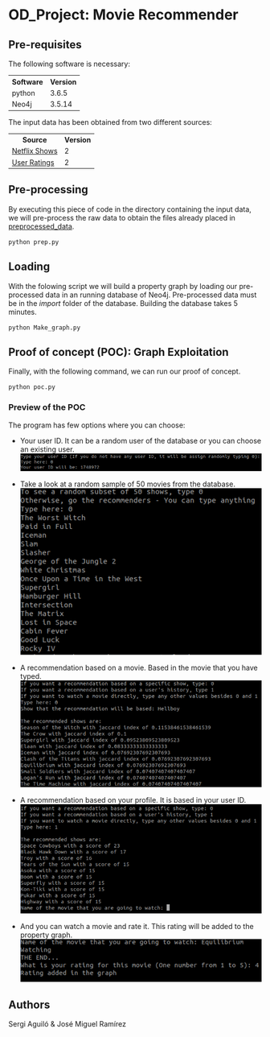 # OD_Project: Movie Recommender

## Pre-requisites

The following software is necessary:

<table> <tr><th>Software</th><th>Version</th></tr><tr><td>python</td><td>3.6.5</td></tr></tr><tr><td>Neo4j</td><td>3.5.14</td></tr></tr></table>

The input data has been obtained from two different sources: <table><tr><th>Source</th><th>Version</th></tr><tr><td>[Netflix Shows](https://www.kaggle.com/shivamb/netflix-shows/version/2)</td><td>2</td></tr><tr><td>[User Ratings](https://www.kaggle.com/netflix-inc/netflix-prize-data?select=movie_titles.csv)</td><td>2</td></tr></table>

## Pre-processing

By executing this piece of code in the directory containing the input data, we will pre-process the raw data to obtain the files already placed in [preprocessed_data](preprocessed_data).
```
python prep.py
```
## Loading

With the folowing script we will build a property graph by loading our pre-processed data in an running database of Neo4j. Pre-processed data must be in the *import* folder of the database. Building the database takes 5 minutes.
```
python Make_graph.py
```
## Proof of concept (POC): Graph Exploitation

Finally, with the following command, we can run our proof of concept.
```
python poc.py
```
### Preview of the POC

The program has few options where you can choose:
- Your user ID. It can be a random user of the database or you can choose an existing user.
![alt text](https://github.com/JMiguelRamirez/OD_Project/blob/master/fig/Choose_user.png?raw=true)
- Take a look at a random sample of 50 movies from the database.
![alt text](https://github.com/JMiguelRamirez/OD_Project/blob/master/fig/list_movies.png?raw=true)
- A recommendation based on a movie. Based in the movie that you have typed.
![alt text](https://github.com/JMiguelRamirez/OD_Project/blob/master/fig/rec_show.png?raw=true)
- A recommendation based on your profile. It is based in your user ID.
![alt text](https://github.com/JMiguelRamirez/OD_Project/blob/master/fig/rec_hist.png?raw=true)

- And you can watch a movie and rate it. This rating will be added to the property graph.
![alt text](https://github.com/JMiguelRamirez/OD_Project/blob/master/fig/watching_movie.png?raw=true)


## Authors
Sergi Aguiló & José Miguel Ramírez
